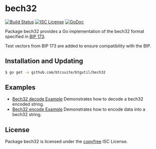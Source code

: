 bech32
==========

[![Build Status](http://img.shields.io/travis/btcsuite/btgutil.svg)](https://travis-ci.org/btcsuite/btgutil)
[![ISC License](http://img.shields.io/badge/license-ISC-blue.svg)](http://copyfree.org)
[![GoDoc](https://godoc.org/github.com/btcsuite/btgutil/bech32?status.png)](http://godoc.org/github.com/btcsuite/btgutil/bech32)

Package bech32 provides a Go implementation of the bech32 format specified in
[BIP 173](https://github.com/bitcoin/bips/blob/master/bip-0173.mediawiki).

Test vectors from BIP 173 are added to ensure compatibility with the BIP.

## Installation and Updating

```bash
$ go get -u github.com/btcsuite/btgutil/bech32
```

## Examples

* [Bech32 decode Example](http://godoc.org/github.com/btcsuite/btgutil/bech32#example-Bech32Decode)
  Demonstrates how to decode a bech32 encoded string.
* [Bech32 encode Example](http://godoc.org/github.com/btcsuite/btgutil/bech32#example-BechEncode)
  Demonstrates how to encode data into a bech32 string.

## License

Package bech32 is licensed under the [copyfree](http://copyfree.org) ISC
License.
